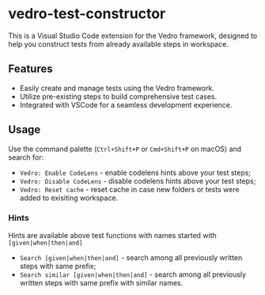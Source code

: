 # vedro-test-constructor

This is a Visual Studio Code extension for the Vedro framework, designed to help you construct tests from already available steps in workspace.

## Features

- Easily create and manage tests using the Vedro framework.
- Utilize pre-existing steps to build comprehensive test cases.
- Integrated with VSCode for a seamless development experience.

## Usage

Use the command palette (`Ctrl+Shift+P` or `Cmd+Shift+P` on macOS) and search for:
- `Vedro: Enable CodeLens` - enable codelens hints above your test steps;
- `Vedro: Disable CodeLens` - disable codelens hints above your test steps;
- `Vedro: Reset cache` - reset cache in case new folders or tests were added to exisiting workspace.

### Hints

Hints are available above test functions with names started with `[given|when|then|and]`

- `Search [given|when|then|and]` - search among all previously written steps with same prefix;
- `Search similar [given|when|then|and]` - search among all previously written steps with same prefix with similar names.
